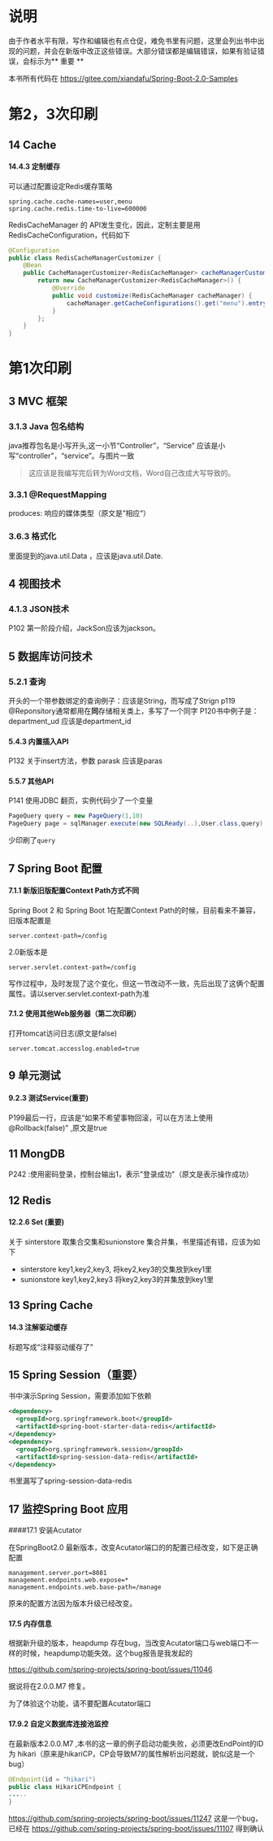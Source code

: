 # 说明

由于作者水平有限，写作和编辑也有点仓促，难免书里有问题，这里会列出书中出现的问题，并会在新版中改正这些错误。大部分错误都是编辑错误，如果有验证错误，会标示为** 重要 **

本书所有代码在 https://gitee.com/xiandafu/Spring-Boot-2.0-Samples

# 第2，3次印刷
## 14 Cache
#### 14.4.3 定制缓存
可以通过配置设定Redis缓存策略
~~~properties
spring.cache.cache-names=user,menu
spring.cache.redis.time-to-live=600000
~~~

  RedisCacheManager 的 API发生变化，因此，定制主要是用RedisCacheConfiguration，代码如下
~~~java
@Configuration
public class RedisCacheManagerCustomizer {
	@Bean
	public CacheManagerCustomizer<RedisCacheManager> cacheManagerCustomizer() {
	    return new CacheManagerCustomizer<RedisCacheManager>() {
	        @Override
	        public void customize(RedisCacheManager cacheManager) {
		        cacheManager.getCacheConfigurations().get("menu").entryTtl(Duration.ofHours(1));
	        }
	    };
	}
}
~~~

# 第1次印刷
## 3 MVC 框架

### 3.1.3 Java 包名结构

java推荐包名是小写开头,这一小节“Controller”，“Service” 应该是小写“controller”，“service”。与图片一致

> 这应该是我编写完后转为Word文档，Word自己改成大写导致的。

###  3.3.1 @RequestMapping

produces: 响应的媒体类型（原文是”相应“）

### 3.6.3 格式化

里面提到的java.util.Data ，应该是java.util.Date.  

## 4 视图技术
### 4.1.3 JSON技术
P102 第一阶段介绍，JackSon应该为jackson。


## 5  数据库访问技术

### 5.2.1 查询

开头的一个带参数绑定的查询例子：应该是String，而写成了Strign
p119 @Reponsitory通常都用在**同**存储相关类上，多写了一个同字
P120书中例子是：department_ud 应该是department_id



#### 5.4.3 内置插入API
P132 关于insert方法，参数 parask 应该是paras

#### 5.5.7 其他API
P141 使用JDBC 翻页，实例代码少了一个变量

~~~java
PageQuery query = new PageQuery(1,10)
PageQuery page = sqlManager.execute(new SQLReady(..),User.class,query)
~~~
少印刷了`query`


## 7 Spring Boot 配置

#### 7.1.1 新版旧版配置Context Path方式不同

Spring Boot 2  和 Spring Boot 1在配置Context Path的时候，目前看来不兼容，旧版本配置是

```properties
server.context-path=/config
```

2.0新版本是

```properties
server.servlet.context-path=/config
```

写作过程中，及时发现了这个变化，但这一节改动不一致，先后出现了这俩个配置属性。请以server.servlet.context-path为准

#### 7.1.2 使用其他Web服务器（第二次印刷）

打开tomcat访问日志(原文是false)

~~~properties
server.tomcat.accesslog.enabled=true
~~~



## 9 单元测试

#### 9.2.3 测试Service(重要)

P199最后一行，应该是“如果不希望事物回滚，可以在方法上使用@Rollback(false)” ,原文是true

## 11 MongDB

P242 :使用密码登录，控制台输出1，表示"登录成功"（原文是表示操作成功）

## 12 Redis

#### 12.2.6 Set (重要)
关于 sinterstore 取集合交集和sunionstore 集合并集，书里描述有错，应该为如下

* sinterstore key1,key2,key3, 将key2,key3的交集放到key1里
* sunionstore key1,key2,key3 将key2,key3的并集放到key1里


## 13 Spring Cache

#### 14.3 注解驱动缓存

标题写成“注释驱动缓存了”





## 15 Spring Session（重要）

书中演示Spring Session，需要添加如下依赖

~~~xml
<dependency>
  <groupId>org.springframework.boot</groupId>
  <artifactId>spring-boot-starter-data-redis</artifactId>
</dependency>
<dependency>
  <groupId>org.springframework.session</groupId>
  <artifactId>spring-session-data-redis</artifactId>
</dependency>

~~~

书里漏写了spring-session-data-redis

## 17 监控Spring Boot 应用

####17.1 安装Acutator

在SpringBoot2.0 最新版本，改变Acutator端口的的配置已经改变，如下是正确配置

~~~properties
management.server.port=8081
management.endpoints.web.expose=*
management.endpoints.web.base-path=/manage
~~~

原来的配置方法因为版本升级已经改变。



#### 17.5  内存信息
根据新升级的版本，heapdump 存在bug，当改变Acutator端口与web端口不一样的时候，heapdump功能失效。这个bug报告是我发起的

https://github.com/spring-projects/spring-boot/issues/11046

据说将在2.0.0.M7 修复。

为了体验这个功能，请不要配置Acutator端口

#### 17.9.2 自定义数据库连接池监控

在最新版本2.0.0.M7 ,本书的这一章的例子启动功能失败，必须更改EndPoint的ID为 hikari（原来是hikariCP，CP会导致M7的属性解析出问题就，貌似这是一个bug）

```java
@Endpoint(id = "hikari")
public class HikariCPEndpoint {
.....
}
```

https://github.com/spring-projects/spring-boot/issues/11247  这是一个bug，已经在 https://github.com/spring-projects/spring-boot/issues/11107 得到确认